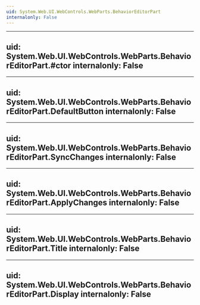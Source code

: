 ```yaml
---
uid: System.Web.UI.WebControls.WebParts.BehaviorEditorPart
internalonly: False
---
```


---
uid: System.Web.UI.WebControls.WebParts.BehaviorEditorPart.#ctor
internalonly: False
---

---
uid: System.Web.UI.WebControls.WebParts.BehaviorEditorPart.DefaultButton
internalonly: False
---

---
uid: System.Web.UI.WebControls.WebParts.BehaviorEditorPart.SyncChanges
internalonly: False
---

---
uid: System.Web.UI.WebControls.WebParts.BehaviorEditorPart.ApplyChanges
internalonly: False
---

---
uid: System.Web.UI.WebControls.WebParts.BehaviorEditorPart.Title
internalonly: False
---

---
uid: System.Web.UI.WebControls.WebParts.BehaviorEditorPart.Display
internalonly: False
---
